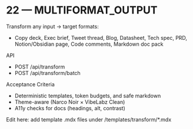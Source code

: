 # 22 — MULTIFORMAT_OUTPUT

Transform any input → target formats:
- Copy deck, Exec brief, Tweet thread, Blog, Datasheet, Tech spec, PRD, Notion/Obsidian page, Code comments, Markdown doc pack

API
- POST /api/transform
- POST /api/transform/batch

Acceptance Criteria
- Deterministic templates, token budgets, and safe markdown
- Theme-aware (Narco Noir × VibeLabz Clean)
- A11y checks for docs (headings, alt, contrast)

Edit here: add template .mdx files under /templates/transform/*.mdx

